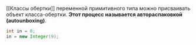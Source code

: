 [[Классы обертки]]
переменной примитивного типа можно присваивать объект класса-обертки. **Этот процесс называется автораспаковкой (autounboxing)**.

```java
int in = 0;
in = new Integer(9);
```